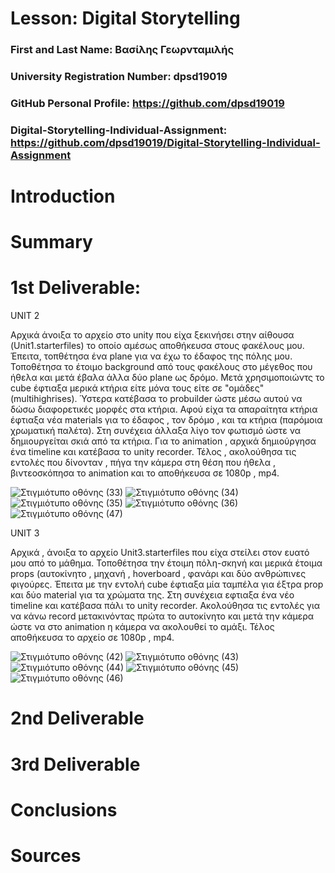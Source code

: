 # Lesson: Digital Storytelling

### First and Last Name: Βασίλης Γεωρνταμιλής 
### University Registration Number: dpsd19019
### GitHub Personal Profile: https://github.com/dpsd19019
### Digital-Storytelling-Individual-Assignment:  https://github.com/dpsd19019/Digital-Storytelling-Individual-Assignment 

# Introduction



# Summary


# 1st Deliverable: 

UNIT 2

Αρχικά  άνοιξα το αρχείο στο unity που είχα ξεκινήσει στην αίθουσα (Unit1.starterfiles) το οποίο αμέσως αποθήκευσα στους φακέλους μου. Έπειτα, τοπθέτησα ένα plane για να έχω το έδαφος της πόλης μου. Τοποθέτησα το έτοιμο background από τους φακέλους στο μέγεθος που ήθελα και μετά έβαλα άλλα δύο plane ως δρόμο. Μετά χρησιμοποιώντς το cube έφτιαξα μερικά κτήρια είτε μόνα τους είτε σε "ομάδες" (multihighrises).  Ύστερα κατέβασα το probuilder ώστε μέσω αυτού να δώσω διαφορετικές μορφές στα κτήρια. Αφού είχα τα απαραίτητα κτήρια έφτιαξα νέα materials για το έδαφος , τον δρόμο , και τα κτήρια (παρόμοια χρωματική παλέτα). Στη συνέχεια άλλαξα λίγο τον φωτισμό ώστε να δημιουργείται σκιά από τα κτήρια. Για το animation , αρχικά δημιούργησα ένα timeline και κατέβασα το unity recorder. Τέλος , ακολούθησα τις εντολές που δίνονταν , πήγα την κάμερα στη θέση που ήθελα , βιντεοσκόπησα το animation και το αποθήκευσα σε 1080p , mp4. 

![Στιγμιότυπο οθόνης (33)](https://user-images.githubusercontent.com/100956175/225052577-899f1c05-73cd-4bb6-a52d-f364894b9b22.png)
![Στιγμιότυπο οθόνης (34)](https://user-images.githubusercontent.com/100956175/225054082-9dce6325-c75b-4041-b6c9-4d4ca2820a83.png)
![Στιγμιότυπο οθόνης (35)](https://user-images.githubusercontent.com/100956175/225054237-e91e0cb3-ca2b-4051-aa4b-935925f500a9.png)
![Στιγμιότυπο οθόνης (36)](https://user-images.githubusercontent.com/100956175/225054323-a5f5fdab-a86d-48e4-9397-c2ff8ce61fc0.png)
![Στιγμιότυπο οθόνης (47)](https://user-images.githubusercontent.com/100956175/225054387-9ab8d819-7b78-46e9-bf08-7049218abc0f.png)

UNIT 3

Αρχικά , άνοιξα το αρχείο Unit3.starterfiles που είχα στείλει στον ευατό μου από το μάθημα. Τοποθέτησα την έτοιμη πόλη-σκηνή και μερικά έτοιμα props (αυτοκίνητο , μηχανή , hoverboard , φανάρι και δύο ανθρώπινες φιγούρες. Έπειτα με την εντολή cube έφτιαξα μία ταμπέλα για έξτρα prop και δύο material για τα χρώματα της. Στη συνέχεια εφτιαξα ένα νέο timeline και κατέβασα  πάλι το unity recorder. Ακολούθησα τις εντολές για να κάνω record μετακινόντας πρώτα το αυτοκίνητο και μετά την κάμερα ώστε να στο animation η κάμερα να ακολουθεί το αμάξι. Τέλος αποθήκευσα το αρχείο σε 1080p , mp4. 

![Στιγμιότυπο οθόνης (42)](https://user-images.githubusercontent.com/100956175/225066735-ca9b496b-7cb2-4f73-867d-d0f89093358c.png)
![Στιγμιότυπο οθόνης (43)](https://user-images.githubusercontent.com/100956175/225066864-f9899be3-2aa7-49c6-bc15-c7185987a9c4.png)
![Στιγμιότυπο οθόνης (44)](https://user-images.githubusercontent.com/100956175/225066955-c6fba491-6e02-4463-b934-757046d3d35b.png)
![Στιγμιότυπο οθόνης (45)](https://user-images.githubusercontent.com/100956175/225067029-38e32efd-680f-495d-8c8d-6b212ea08aa0.png)
![Στιγμιότυπο οθόνης (46)](https://user-images.githubusercontent.com/100956175/225067155-8e92e3bc-cac2-4911-a8f1-93f80885911f.png)


# 2nd Deliverable


# 3rd Deliverable 


# Conclusions


# Sources
